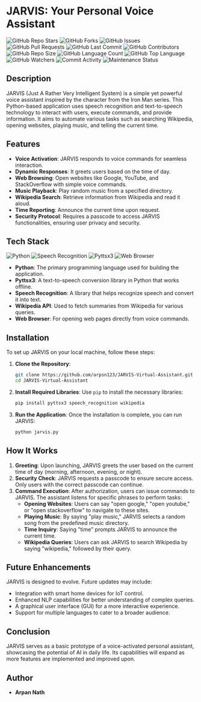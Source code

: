 # JARVIS: Your Personal Voice Assistant

![GitHub Repo Stars](https://img.shields.io/github/stars/arpsn123/Voice-Activated-JARVIS?style=social)
![GitHub Forks](https://img.shields.io/github/forks/arpsn123/Voice-Activated-JARVIS?style=social)
![GitHub Issues](https://img.shields.io/github/issues/arpsn123/Voice-Activated-JARVIS)
![GitHub Pull Requests](https://img.shields.io/github/issues-pr/arpsn123/Voice-Activated-JARVIS)
![GitHub Last Commit](https://img.shields.io/github/last-commit/arpsn123/Voice-Activated-JARVIS)
![GitHub Contributors](https://img.shields.io/github/contributors/arpsn123/Voice-Activated-JARVIS)
![GitHub Repo Size](https://img.shields.io/github/repo-size/arpsn123/Voice-Activated-JARVIS)
![GitHub Language Count](https://img.shields.io/github/languages/count/arpsn123/Voice-Activated-JARVIS)
![GitHub Top Language](https://img.shields.io/github/languages/top/arpsn123/Voice-Activated-JARVIS)
![GitHub Watchers](https://img.shields.io/github/watchers/arpsn123/Voice-Activated-JARVIS?style=social)
![Commit Activity](https://img.shields.io/github/commit-activity/m/arpsn123/Voice-Activated-JARVIS)
![Maintenance Status](https://img.shields.io/badge/Maintained-Yes-green)


## Description

JARVIS (Just A Rather Very Intelligent System) is a simple yet powerful voice assistant inspired by the character from the Iron Man series. This Python-based application uses speech recognition and text-to-speech technology to interact with users, execute commands, and provide information. It aims to automate various tasks such as searching Wikipedia, opening websites, playing music, and telling the current time.

## Features

- **Voice Activation**: JARVIS responds to voice commands for seamless interaction.
- **Dynamic Responses**: It greets users based on the time of day.
- **Web Browsing**: Open websites like Google, YouTube, and StackOverflow with simple voice commands.
- **Music Playback**: Play random music from a specified directory.
- **Wikipedia Search**: Retrieve information from Wikipedia and read it aloud.
- **Time Reporting**: Announce the current time upon request.
- **Security Protocol**: Requires a passcode to access JARVIS functionalities, ensuring user privacy and security.

## Tech Stack
![Python](https://img.shields.io/badge/Python-3.8%2B-blue.svg)
![Speech Recognition](https://img.shields.io/badge/Speech%20Recognition-v3.8.1-orange.svg)
![Pyttsx3](https://img.shields.io/badge/Pyttsx3-v2.7.1-green.svg)
![Web Browser](https://img.shields.io/badge/Web%20Browser-v2.5.0-yellow.svg)
- **Python**: The primary programming language used for building the application.
- **Pyttsx3**: A text-to-speech conversion library in Python that works offline.
- **Speech Recognition**: A library that helps recognize speech and convert it into text.
- **Wikipedia API**: Used to fetch summaries from Wikipedia for various queries.
- **Web Browser**: For opening web pages directly from voice commands.

## Installation

To set up JARVIS on your local machine, follow these steps:

1. **Clone the Repository**:
   ```bash
   git clone https://github.com/arpsn123/JARVIS-Virtual-Assistant.git
   cd JARVIS-Virtual-Assistant
   ```

2. **Install Required Libraries**:
   Use `pip` to install the necessary libraries:
   ```bash
   pip install pyttsx3 speech_recognition wikipedia
   ```

3. **Run the Application**:
   Once the installation is complete, you can run JARVIS:
   ```bash
   python jarvis.py
   ```

## How It Works

1. **Greeting**: Upon launching, JARVIS greets the user based on the current time of day (morning, afternoon, evening, or night).
2. **Security Check**: JARVIS requests a passcode to ensure secure access. Only users with the correct passcode can continue.
3. **Command Execution**: After authorization, users can issue commands to JARVIS. The assistant listens for specific phrases to perform tasks:
   - **Opening Websites**: Users can say "open google," "open youtube," or "open stackoverflow" to navigate to these sites.
   - **Playing Music**: By saying "play music," JARVIS selects a random song from the predefined music directory.
   - **Time Inquiry**: Saying "time" prompts JARVIS to announce the current time.
   - **Wikipedia Queries**: Users can ask JARVIS to search Wikipedia by saying "wikipedia," followed by their query.

## Future Enhancements

JARVIS is designed to evolve. Future updates may include:
- Integration with smart home devices for IoT control.
- Enhanced NLP capabilities for better understanding of complex queries.
- A graphical user interface (GUI) for a more interactive experience.
- Support for multiple languages to cater to a broader audience.

## Conclusion

JARVIS serves as a basic prototype of a voice-activated personal assistant, showcasing the potential of AI in daily life. Its capabilities will expand as more features are implemented and improved upon.


## Author

- **Arpan Nath**
